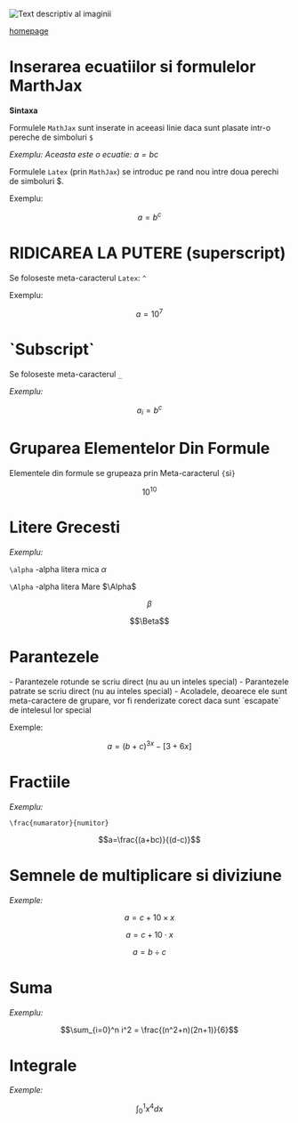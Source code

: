 <script id="MathJax-script" async src="https://cdn.jsdelivr.net/npm/mathjax@3/es5/tex-mml-chtml.js"></script>


![Text descriptiv al imaginii](https://metricop.com/cdn/shop/articles/trimble-total-station.jpg?v=1677673954)

[homepage](index.md)

<h1>Inserarea ecuatiilor si formulelor MarthJax</h1>

<b>Sintaxa</b>

Formulele `MathJax` sunt inserate in aceeasi linie daca sunt plasate intr-o pereche de simboluri `$`

<i>Exemplu: Aceasta este o ecuatie: $a=bc$</i>

Formulele `Latex` (prin `MathJax`) se introduc pe rand nou intre doua perechi de simboluri $.

Exemplu:

$$a=b^c$$

<h1>RIDICAREA LA PUTERE (superscript)</h1>

Se foloseste meta-caracterul `Latex`: `^`

Exemplu:

$$a=10^7$$

<h1>`Subscript`</h1>

Se foloseste meta-caracterul `_`

<i>Exemplu:</i>

$$a_i = b^c$$


<h1>Gruparea Elementelor Din Formule</h1>

Elementele din formule se grupeaza prin Meta-caracterul `{`si`}`

$$ 10^{10} $$

<h1>Litere Grecesti</h1>

<i>Exemplu:</i>

`\alpha` -alpha litera mica $\alpha$


`\Alpha` -alpha litera Mare $\Alpha$

$$\beta$$

$$\Beta$$

<h1>Parantezele</h1>
- Parantezele rotunde se scriu direct (nu au un inteles special)
- Parantezele patrate se scriu direct (nu au inteles special)
- Acoladele, deoarece ele sunt meta-caractere de grupare, vor fi renderizate corect daca sunt `escapate` de intelesul lor special

Exemple:

$$a=(b+c)^{3x} - [3+6x]$$


<h1>Fractiile</h1>

<i>Exemplu:</i>

`\frac{numarator}{numitor}`

$$a=\frac{(a+bc)}{(d-c)}$$

<h1>Semnele de multiplicare si diviziune</h1>

<i>Exemple:</i>

$$a=c+10\times x$$

$$a=c+10\cdot x$$

$$a=b\div c$$

<h1>Suma</h1>

<i>Exemplu:</i>

$$\sum_{i=0}^n i^2 = \frac{(n^2+n)(2n+1)}{6}$$


<h1>Integrale</h1>

<i>Exemple:</i>

$$\int_0^1 x^4 dx$$
